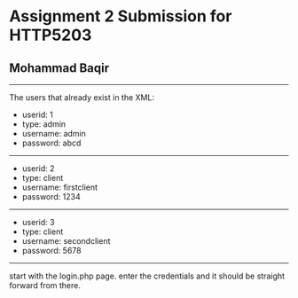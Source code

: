 # Assignment 2 Submission for HTTP5203
## Mohammad Baqir
---
The users that already exist in the XML:
- userid: 1
- type: admin
- username: admin
- password: abcd
---
- userid: 2
- type: client
- username: firstclient
- password: 1234
---
- userid: 3
- type: client
- username: secondclient
- password: 5678
---
start with the login.php page. enter the credentials and it should be straight forward from there.
